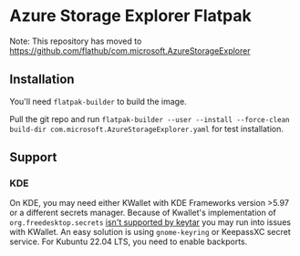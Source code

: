 # Azure Storage Explorer Flatpak

Note: This repository has moved to https://github.com/flathub/com.microsoft.AzureStorageExplorer

## Installation
You'll need `flatpak-builder` to build the image.

Pull the git repo and run `flatpak-builder --user --install --force-clean build-dir com.microsoft.AzureStorageExplorer.yaml` for test installation.

## Support
### KDE
On KDE, you may need either KWallet with KDE Frameworks version >5.97 or a different secrets manager. Because of Kwallet's implementation of `org.freedesktop.secrets` [isn't supported by keytar](https://github.com/atom/node-keytar/issues/74) you may run into issues with KWallet. An easy solution is using `gnome-keyring` or KeepassXC secret service. For Kubuntu 22.04 LTS, you need to enable backports.
